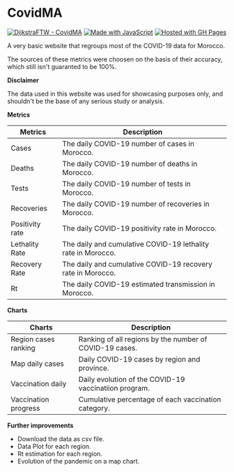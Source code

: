 # CovidMA

[![DijkstraFTW - CovidMA](https://img.shields.io/badge/DijkstraFTW-CovidMA-2ea44f)](https://github.com/DijkstraFTW/CovidMA)  [![Made with JavaScript](https://img.shields.io/badge/Made_with-JavaScript-blue?logo=javascript&logoColor=white)](https://www.javascript.com/ "Go to JavaScript homepage") [![Hosted with GH Pages](https://img.shields.io/badge/Hosted_with-GitHub_Pages-blue?logo=github&logoColor=white)](https://pages.github.com/ "Go to GitHub Pages homepage")



A very basic website that regroups most of the COVID-19 data for Morocco. 

The sources of these metrics were choosen on the basis of their accuracy, which still isn't guaranted to be 100%.

**Disclaimer**

The data used in this website was used for showcasing purposes only, and shouldn't be the base of any serious study or analysis.

**Metrics**

| Metrics | Description   |
|--|--|
| Cases | The daily COVID-19 number of cases in Morocco. |
| Deaths | The daily COVID-19 number of deaths in Morocco. |
|Tests  | The daily COVID-19 number of tests in Morocco. |
|Recoveries|  The daily COVID-19 number of recoveries in Morocco.|
|Positivity rate  | The daily COVID-19 positivity rate in Morocco. |
|Lethality Rate  | The daily and cumulative COVID-19 lethality rate in Morocco. |
|Recovery Rate| The daily and cumulative COVID-19 recovery rate in Morocco. |
|Rt| The daily COVID-19 estimated transmission in Morocco. |


**Charts**

|Charts|Description  |
|--|--|
| Region cases ranking | Ranking of all regions by the number of COVID-19 cases. |
| Map daily cases | Daily COVID-19 cases by region and province. |
| Vaccination daily| Daily evolution of the COVID-19 vaccinatiion program.  |
| Vaccination progress | Cumulative percentage of each vaccination category. |



**Further improvements**

 - Download the data as csv file.
 - Data Plot for each region.
 - Rt estimation for each region.
 - Evolution of the pandemic on a map chart.
